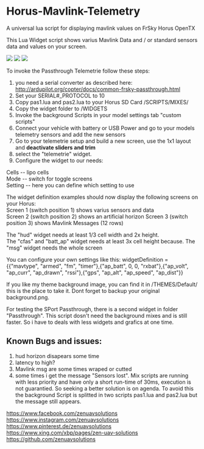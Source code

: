 # Horus-Mavlink-Telemetry
A universal lua script for displaying mavlink values on FrSky Horus OpenTX

This Lua Widget script shows varius Mavlink Data and / or standard sensors data and values on your screen.

<img src="https://raw.githubusercontent.com/zendrones/Horus-Mavlink-Telemetry/master/img/screenshot_x12s_17-12-16_00-26-26.png">
<img src="https://raw.githubusercontent.com/zendrones/Horus-Mavlink-Telemetry/master/img/screenshot_x12s_17-12-16_00-26-38.png">
<img src="https://raw.githubusercontent.com/zendrones/Horus-Mavlink-Telemetry/master/img/screenshot_x12s_17-12-16_00-26-32.png">

To invoke the Passthrough Telemetrie follow these steps:

1. you need a serial converter as described here: http://ardupilot.org/copter/docs/common-frsky-passthrough.html
2. Set your SERIAL#_PROTOCOL to 10
3. Copy pas1.lua and pas2.lua to your Horus SD Card /SCRIPTS/MIXES/
4. Copy the widget folder to /WIDGETS
5. Invoke the background Scripts in your model settings tab "custom scripts"
6. Connect your vehicle with battery or USB Power and go to your models telemetry sensors and add the new sensors
6. Go to your telemetrie setup and build a new screen, use the 1x1 layout and <strong>deactivate sliders and trim</strong>
7. select the "telemetrie" widget.
8. Configure the widget to our needs:

Cells		 -- lipo cells<br>
Mode     -- switch for toggle screens<br>
Setting  -- here you can define which setting to use<br>

The widget definition examples should now display the following screens on your Horus:<br>
Screen 1 (switch position 1) shows varius sensors and data<br>
Screen 2 (switch position 2) shows an artificial horizon
Screen 3 (switch position 3) shows Mavlink Messages (12 rows)<br>

The "hud" widget needs at least 1/3 cell width and 2x height.<br>
The "cfas" and "batt_ap" widget needs at least 3x cell height because.
The "msg" widget needs the whole screen

You can configure your own settings like this:
widgetDefinition = {{"mavtype", "armed", "fm", "timer"},{"ap_batt", 0, 0, "rxbat"},{"ap_volt", "ap_curr", "ap_drawn", "rssi"},{"gps", "ap_alt", "ap_speed", "ap_dist"}}

If you like my theme background image, you can find it in /THEMES/Default/ this is the place to take it. Dont forget to backup your original background.png. 

For testing the SPort Passthrough, there is a second widget in folder "Passthrough". This script dosn't need the background mixes and is still faster. So i have to deals with less widgets and grafics at one time.

## Known Bugs and issues:
1. hud horizon disapears some time
2. latency to high?
3. Mavlink msg are some times wraped or cutted
4. some times i get the message "Sensors lost". Mix scripts are running with less priority and have only a short run-time of 30ms, execution is not guarantied. So seeking a better solution is on agenda. To avoid this the background Script is splitted in two scripts pas1.lua and pas2.lua but the message still appears.



https://www.facebook.com/zenuavsolutions
https://www.instagram.com/zenuavsolutions
https://www.pinterest.de/zenuavsolutions
https://www.xing.com/xbp/pages/zen-uav-solutions
https://github.com/zenuavsolutions
